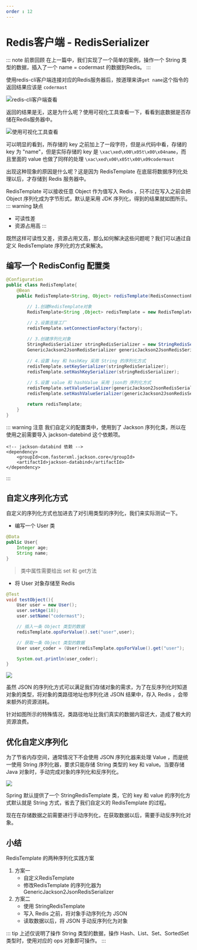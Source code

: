 ```yaml
---
order : 12
---
```

# Redis客户端 - RedisSerializer

::: note 前景回顾
在上一篇中，我们实现了一个简单的案例，操作一个 String 类型的数据，插入了一个 name = codermast 的数据到Redis。
:::

使用redis-cli客户端连接对应的Redis服务器后，按道理来讲`get name`这个指令的返回结果应该是 `codermast`

![redis-cli客户端查看](../../../../assets/redistemplate-redis-serializer/2023-05-17-21-11-35.png)

返回的结果是无，这是为什么呢？使用可视化工具查看一下，看看到底数据是否存储在Redis服务器中。

![使用可视化工具查看](../../../../assets/redistemplate-redis-serializer/2023-05-17-21-11-13.png)

可以明显的看到，所存储的 key 之前加上了一段字符，但是从代码中看，存储的 key 为 "name"，但是实际存储的 key 是 `\xac\xed\x00\x05t\x00\x04name`，而且里面的 value 也做了同样的处理 `\xac\xed\x00\x05t\x00\x09codermast`

出现这种现象的原因是什么呢？这是因为 RedisTemplate 在底层将数据序列化处理以后，才存储到 Redis 服务器中。

RedisTemplate 可以接收任意 Object 作为值写入 Redis ，只不过在写入之前会把 Object 序列化成为字节形式，默认是采用 JDK 序列化，得到的结果就如图所示。
::: warning 缺点
- 可读性差
- 资源占用高
:::


既然这样可读性又差，资源占用又高，那么如何解决这些问题呢？我们可以通过自定义 RedisTemplate 序列化的方式来解决。

## 编写一个 RedisConfig 配置类

```java
@Configuration
public class RedisTemplate{
    @Bean
    public RedisTemplate<String, Object> redisTemplate(RedisConnectionFactory factory){

        // 1.创建RedisTemplate对象
        RedisTemplate<String ,Object> redisTemplate = new RedisTemplate<>();

        // 2.设置连接⼯⼚
        redisTemplate.setConnectionFactory(factory);
        
        // 3.创建序列化对象
        StringRedisSerializer stringRedisSerializer = new StringRedisSerializer();
        GenericJackson2JsonRedisSerializer genericJackson2JsonRedisSerializer = new GenericJackson2JsonRedisSerializer();
        
        // 4.设置 key 和 hashKey 采⽤ String 的序列化⽅式
        redisTemplate.setKeySerializer(stringRedisSerializer);
        redisTemplate.setHashKeySerializer(stringRedisSerializer);
        
        // 5.设置 value 和 hashValue 采⽤ json的 序列化⽅式
        redisTemplate.setValueSerializer(genericJackson2JsonRedisSerializer);
        redisTemplate.setHashValueSerializer(genericJackson2JsonRedisSerializer);

        return redisTemplate;
    }
}
```
::: warning 注意
我们自定义的配置类中，使用到了 Jackson 序列化类，所以在使用之前需要导入 jackson-datebind 这个依赖项。

```xml:no-line-numbers
<!-- jackson-databind 依赖 -->
<dependency>
    <groupId>com.fasterxml.jackson.core</groupId>
    <artifactId>jackson-databind</artifactId>
</dependency>
```
:::

## 自定义序列化方式

自定义的序列化方式也加进去了对引用类型的序列化，我们来实际测试一下。

- 编写一个 User 类

```java
@Data
public User{
    Integer age;
    String name;
}
```

> 类中属性需要给出 set 和 get方法

- 将 User 对象存储至 Redis

```java
@Test
void testObject(){
    User user = new User();
    user.setAge(18);
    user.setName("codermast");

    // 插入一条 Object 类型的数据
    redisTemplate.opsForValue().set("user",user);

    // 获取一条 Object 类型的数据
    User user_coder = (User)redisTemplate.opsForValue().get("user");

    System.out.println(user_coder);
}
```

![](../../../../assets/redistemplate-redis-serializer/2023-05-17-22-23-46.png)

虽然 JSON 的序列化方式可以满足我们存储对象的需求，为了在反序列化时知道对象的类型，将对象的类路径地址也序列化进 JSON 结果中，存入 Redis ，会带来额外的资源消耗。

针对如图所示的特殊情况，类路径地址比我们真实的数据内容还大，造成了极大的资源浪费。

## 优化自定义序列化

为了节省内存空间，通常情况下不会使用 JSON 序列化器来处理 Value ，而是统一使用 String 序列化器，要求只能存储 String 类型的 key 和 value。当要存储 Java 对象时，手动完成对象的序列化和反序列化。

![](../../../../assets/redistemplate-redis-serializer/2023-05-17-22-31-37.png)

Spring 默认提供了一个 StringRedisTemplate 类，它的 key 和 value 的序列化方式默认就是 String 方式，省去了我们自定义的 RedisTemplate 的过程。

现在在存储数据之前需要进行手动序列化，在获取数据以后，需要手动反序列化对象。


## 小结

RedisTemplate 的两种序列化实践方案

1. 方案一
    - 自定义RedisTemplate
    - 修改RedisTemplate 的序列化器为 GenericJackson2JsonRedisSerializer
2. 方案二
    - 使用 StringRedisTemplate
    - 写入 Redis 之前，将对象手动序列化为 JSON
    - 读取数据以后，将 JSON 手动反序列化为对象

::: tip 
上述仅说明了操作 String 类型的数据，操作 Hash、List、Set、SortedSet类型时，使用对应的 ops 对象即可操作。
:::